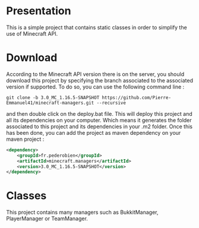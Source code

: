 # Presentation

This is a simple project that contains static classes in order to simplify the use of Minecraft API.

# Download

According to the Minecraft API version there is on the server, you should download this project by specifying the branch associated to the associated version if supported. To do so, you can use the following command line :

```git
git clone -b 3.0_MC_1.16.5-SNAPSHOT https://github.com/Pierre-Emmanuel41/minecraft-managers.git --recursive
```

and then double click on the deploy.bat file. This will deploy this project and all its dependencies on your computer. Which means it generates the folder associated to this project and its dependencies in your .m2 folder. Once this has been done, you can add the project as maven dependency on your maven project :

```xml
<dependency>
	<groupId>fr.pederobien</groupId>
	<artifactId>minecraft.managers</artifactId>
	<version>3.0_MC_1.16.5-SNAPSHOT</version>
</dependency>
```

# Classes

This project contains many managers such as BukkitManager, PlayerManager or TeamManager.